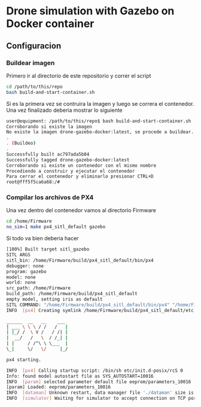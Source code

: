 # Drone simulation with Gazebo on Docker container

## Configuracion

### Buildear imagen
Primero ir al directorio de este repositorio y correr el script
```bash
cd /path/to/this/repo
bash build-and-start-container.sh
```
Si es la primera vez se contruira la imagen y luego se correra el contenedor.
Una vez finalizado deberia mostrar lo siguiente
```bash
user@equipment: /path/to/this/repo$ bash build-and-start-container.sh 
Corroborando si existe la imagen
No existe la imagen drone-gazebo-docker:latest, se procede a buildear.
.
. (Buildeo)
.
Successfully built ac797ada5b04
Successfully tagged drone-gazebo-docker:latest
Corroborando si existe un contenedor con el mismo nombre
Procediendo a construir y ejecutar el contenedor
Para cerrar el contenedor y eliminarlo presionar CTRL+D
root@fff5f5ca6a68:/# 
```

### Compilar los archivos de PX4
Una vez dentro del contenedor vamos al directorio Firmware
```bash
cd /home/Firmware
no_sim=1 make px4_sitl_default gazebo
```
Si todo va bien deberia hacer
```bash
[100%] Built target sitl_gazebo
SITL ARGS
sitl_bin: /home/Firmware/build/px4_sitl_default/bin/px4
debugger: none
program: gazebo
model: none
world: none
src_path: /home/Firmware
build_path: /home/Firmware/build/px4_sitl_default
empty model, setting iris as default
SITL COMMAND: "/home/Firmware/build/px4_sitl_default/bin/px4" "/home/Firmware/build/px4_sitl_default"/etc -s etc/init.d-posix/rcS -t "/home/Firmware"/test_data
INFO  [px4] Creating symlink /home/Firmware/build/px4_sitl_default/etc -> /home/Firmware/build/px4_sitl_default/tmp/rootfs/etc

______  __   __    ___ 
| ___ \ \ \ / /   /   |
| |_/ /  \ V /   / /| |
|  __/   /   \  / /_| |
| |     / /^\ \ \___  |
\_|     \/   \/     |_/

px4 starting.

INFO  [px4] Calling startup script: /bin/sh etc/init.d-posix/rcS 0
Info: found model autostart file as SYS_AUTOSTART=10016
INFO  [param] selected parameter default file eeprom/parameters_10016
[param] Loaded: eeprom/parameters_10016
INFO  [dataman] Unknown restart, data manager file './dataman' size is 11798680 bytes
INFO  [simulator] Waiting for simulator to accept connection on TCP port 4560
```


